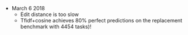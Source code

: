 * March 6 2018
  * Edit distance is too slow
  * Tfidf+cosine achieves 80% perfect predictions on the replacement benchmark with 4454 tasks)!
  
